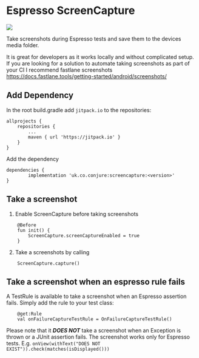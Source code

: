 # Espresso ScreenCapture
[![](https://jitpack.io/v/conjure/ScreenCapture.svg)](https://jitpack.io/#conjure/ScreenCapture)

Take screenshots during Espresso tests and save them to the devices media folder.

It is great for developers as it works locally and without complicated setup. If you are looking for a solution to automate taking screenshots as part of your CI I recommend fastlane screenshots https://docs.fastlane.tools/getting-started/android/screenshots/

## Add Dependency

In the root build.gradle add `jitpack.io` to the repositories:
```
allprojects {
	repositories {
		...
		maven { url 'https://jitpack.io' }
	}
}
```

Add the dependency 
```
dependencies {
        implementation 'uk.co.conjure:screencapture:<version>'
}
```


## Take a screenshot

1. Enable ScreenCapture before taking screenshots
```
    @Before
    fun init() {
        ScreenCapture.screenCaptureEnabled = true
    }
```
2. Take a screenshots by calling
```
	ScreenCapture.capture()
```

## Take a screenshot when an espresso rule fails

A TestRule is available to take a screenshot when an Espresso assertion fails.
Simply add the rule to your test class:
```
    @get:Rule
    val onFailureCaptureTestRule = OnFailureCaptureTestRule()
```

Please note that it ***DOES NOT*** take a screenshot when an Exception is thrown or a JUnit assertion fails. The screenshot works only for Espresso tests.
E.g. `onView(withText("DOES NOT EXIST")).check(matches(isDisplayed()))`
